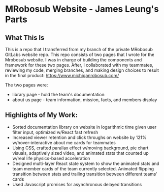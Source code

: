 # MRobosub Website - James Leung's Parts
## What This Is
This is a repo that I transferred from my branch of the private MRobosub GitLabs website repo. This repo consists of two pages that I wrote for the Mrobosub website. I was in charge of building the components and framework for these two pages. After, I collaborated with my teammates, reviewing my code, merging branches, and making design choices to result in the final product: https://www.michiganrobosub.com/

The two pages were:
* library page - hold the team's documentation
* about us page - team information, mission, facts, and members display

## Highlights of My Work:
* Sorted documentation library on website in logarithmic time given user filter input, optimized w/React fast refresh
* Increased viewer retention and click throughs on website by 121% w/hover-interactive about me cards for teammates
* Using CSS, crafted parallax effect w/moving background, pie chart visuals, adaptively sized video, and animated stats that counted up w/real life physics-based acceleration 
* Designed multi-layer React state system to show the animated stats and team member cards of the team currently selected. Animated flipping transition between stats and trailing transition between different teams' cards
* Used Javascript promises for asynchronous delayed transitions
